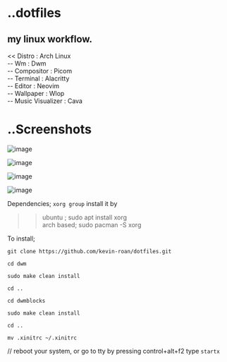 # ..dotfiles
## my linux workflow.

<< Distro : Arch Linux <br>
-- Wm : Dwm <br>
-- Compositor : Picom <br>
-- Terminal : Alacritty <br>
-- Editor : Neovim <br>
-- Wallpaper : Wlop <br>
-- Music Visualizer : Cava 

# ..Screenshots
![image](https://user-images.githubusercontent.com/103060398/227224518-e97f779e-37ae-49f4-a101-1cd2b47ff776.png)


![image](https://user-images.githubusercontent.com/103060398/227224869-05ba2059-262d-483c-9833-ab4c27d94d9c.png)


![image](https://user-images.githubusercontent.com/103060398/227225279-df61595e-6326-410a-af12-a20bf6665db1.png)


![image](https://user-images.githubusercontent.com/103060398/227225924-391786a0-dede-445e-b5bb-227cb107cf4c.png)

Dependencies;
`xorg group` 
install it by 
>> ubuntu ; sudo apt install xorg <br>
>>  arch based; sudo pacman -S xorg

To install;

`git clone https://github.com/kevin-roan/dotfiles.git`

`cd dwm`

`sudo make clean install`

`cd ..` 

 `cd dwmblocks`
 
 `sudo make clean install`
 
 `cd ..`
 
 `mv .xinitrc ~/.xinitrc`
 
 // reboot your system, or go to tty by pressing control+alt+f2 type `startx`
 
 
 
